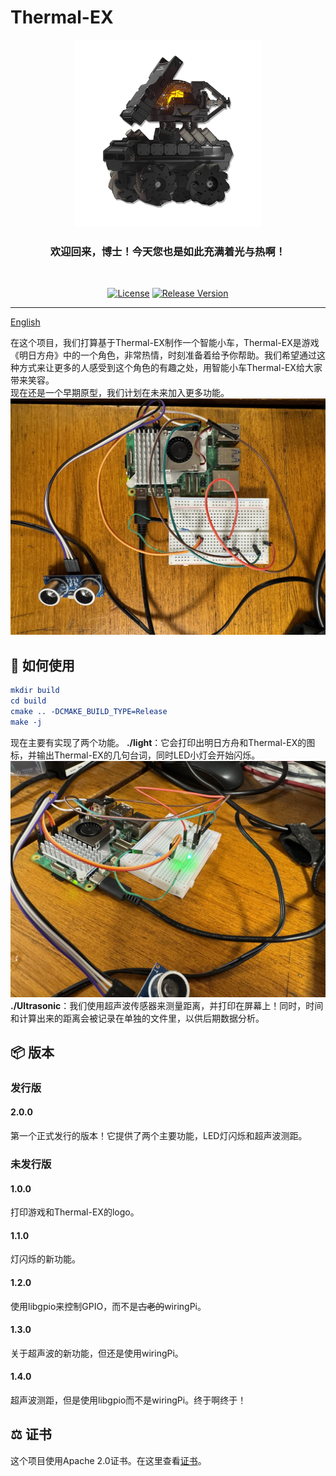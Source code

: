 # Thermal-EX

<p align="center">
<a href="https://ak.hypergryph.com/">
  <img src="image/THRM-EX.png" alt="Thermal-EX" width="300"/>
</a>
</p>
<h3 align="center">欢迎回来，博士！今天您也是如此充满着光与热啊！</h3>

<br />
<p align="center">
  <a href="https://github.com/ShinZ0531/Thermal-EX/blob/main/LICENSE"><img src="https://img.shields.io/badge/License-Apache%202.0-blue.svg" alt="License"></a>
  <a href="https://github.com/ShinZ0531/Thermal-EX/releases"><img src="https://img.shields.io/github/v/release/ShinZ0531/Thermal-EX" alt="Release Version"></a>
  <br/>
</p>

<hr class="solid">


[English](README.md)  

在这个项目，我们打算基于Thermal-EX制作一个智能小车，Thermal-EX是游戏《明日方舟》中的一个角色，非常热情，时刻准备着给予你帮助。我们希望通过这种方式来让更多的人感受到这个角色的有趣之处，用智能小车Thermal-EX给大家带来笑容。  
现在还是一个早期原型，我们计划在未来加入更多功能。  
![Preview](image/v2-Whole.jpg)  
## 📜 如何使用

```cmake
mkdir build
cd build
cmake .. -DCMAKE_BUILD_TYPE=Release
make -j
```
现在主要有实现了两个功能。
**./light**：它会打印出明日方舟和Thermal-EX的图标，并输出Thermal-EX的几句台词，同时LED小灯会开始闪烁。   
![LED Blinking](image/v2-LEDBlinking.jpg)  
**./Ultrasonic**：我们使用超声波传感器来测量距离，并打印在屏幕上！同时，时间和计算出来的距离会被记录在单独的文件里，以供后期数据分析。

## 📦  版本

### 发行版
#### 2.0.0
第一个正式发行的版本！它提供了两个主要功能，LED灯闪烁和超声波测距。

### 未发行版
#### 1.0.0
打印游戏和Thermal-EX的logo。  
#### 1.1.0
灯闪烁的新功能。  
#### 1.2.0
使用libgpio来控制GPIO，而不是~~古老的~~wiringPi。  
#### 1.3.0
关于超声波的新功能，但还是使用wiringPi。
#### 1.4.0
超声波测距，但是使用libgpio而不是wiringPi。终于啊终于！


## ⚖️ 证书

这个项目使用Apache 2.0证书。在这里查看[证书](https://github.com/ShinZ0531/Thermal-EX/blob/main/LICENSE)。
